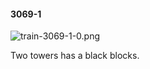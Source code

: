 #### 3069-1
![train-3069-1-0.png](https://github.com/lil-lab/nlvr/raw/master/nlvr/train/images/77/train-3069-1-0.png "train-3069-1-0.png")

Two towers has a black blocks.